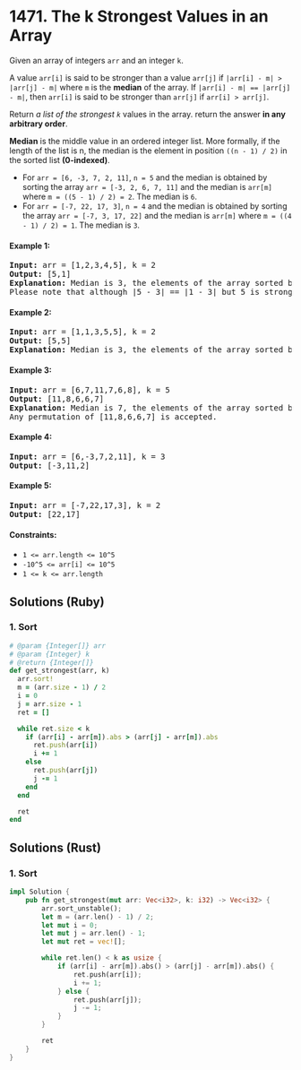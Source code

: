 # 1471. The k Strongest Values in an Array
Given an array of integers `arr` and an integer `k`.

A value `arr[i]` is said to be stronger than a value `arr[j]` if `|arr[i] - m| > |arr[j] - m|` where `m` is the **median** of the array.
If `|arr[i] - m| == |arr[j] - m|`, then `arr[i]` is said to be stronger than `arr[j]` if `arr[i] > arr[j]`.

Return *a list of the strongest `k`* values in the array. return the answer **in any arbitrary order**.

**Median** is the middle value in an ordered integer list. More formally, if the length of the list is n, the median is the element in position `((n - 1) / 2)` in the sorted list **(0-indexed)**.
* For `arr = [6, -3, 7, 2, 11]`, `n = 5` and the median is obtained by sorting the array `arr = [-3, 2, 6, 7, 11]` and the median is `arr[m]` where `m = ((5 - 1) / 2) = 2`. The median is `6`.
* For `arr = [-7, 22, 17, 3]`, `n = 4` and the median is obtained by sorting the array `arr = [-7, 3, 17, 22]` and the median is `arr[m]` where `m = ((4 - 1) / 2) = 1`. The median is `3`.

#### Example 1:
<pre>
<strong>Input:</strong> arr = [1,2,3,4,5], k = 2
<strong>Output:</strong> [5,1]
<strong>Explanation:</strong> Median is 3, the elements of the array sorted by the strongest are [5,1,4,2,3]. The strongest 2 elements are [5, 1]. [1, 5] is also accepted answer.
Please note that although |5 - 3| == |1 - 3| but 5 is stronger than 1 because 5 > 1.
</pre>

#### Example 2:
<pre>
<strong>Input:</strong> arr = [1,1,3,5,5], k = 2
<strong>Output:</strong> [5,5]
<strong>Explanation:</strong> Median is 3, the elements of the array sorted by the strongest are [5,5,1,1,3]. The strongest 2 elements are [5, 5].
</pre>

#### Example 3:
<pre>
<strong>Input:</strong> arr = [6,7,11,7,6,8], k = 5
<strong>Output:</strong> [11,8,6,6,7]
<strong>Explanation:</strong> Median is 7, the elements of the array sorted by the strongest are [11,8,6,6,7,7].
Any permutation of [11,8,6,6,7] is accepted.
</pre>

#### Example 4:
<pre>
<strong>Input:</strong> arr = [6,-3,7,2,11], k = 3
<strong>Output:</strong> [-3,11,2]
</pre>

#### Example 5:
<pre>
<strong>Input:</strong> arr = [-7,22,17,3], k = 2
<strong>Output:</strong> [22,17]
</pre>

#### Constraints:
* `1 <= arr.length <= 10^5`
* `-10^5 <= arr[i] <= 10^5`
* `1 <= k <= arr.length`

## Solutions (Ruby)

### 1. Sort
```Ruby
# @param {Integer[]} arr
# @param {Integer} k
# @return {Integer[]}
def get_strongest(arr, k)
  arr.sort!
  m = (arr.size - 1) / 2
  i = 0
  j = arr.size - 1
  ret = []

  while ret.size < k
    if (arr[i] - arr[m]).abs > (arr[j] - arr[m]).abs
      ret.push(arr[i])
      i += 1
    else
      ret.push(arr[j])
      j -= 1
    end
  end

  ret
end
```

## Solutions (Rust)

### 1. Sort
```Rust
impl Solution {
    pub fn get_strongest(mut arr: Vec<i32>, k: i32) -> Vec<i32> {
        arr.sort_unstable();
        let m = (arr.len() - 1) / 2;
        let mut i = 0;
        let mut j = arr.len() - 1;
        let mut ret = vec![];

        while ret.len() < k as usize {
            if (arr[i] - arr[m]).abs() > (arr[j] - arr[m]).abs() {
                ret.push(arr[i]);
                i += 1;
            } else {
                ret.push(arr[j]);
                j -= 1;
            }
        }

        ret
    }
}
```
